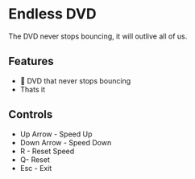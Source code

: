 # Endless DVD
The DVD never stops bouncing, it will outlive all of us.

## Features
- 📀 DVD that never stops bouncing
- Thats it

## Controls

* Up Arrow - Speed Up
* Down Arrow - Speed Down
* R - Reset Speed
* Q- Reset
* Esc - Exit
